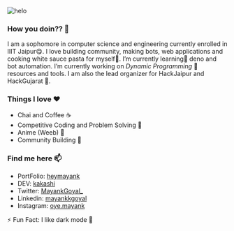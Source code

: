 ![helo](https://media.giphy.com/media/1qHu77EWk5ji/giphy.gif)
### How you doin?? 🍻
I am a sophomore in computer science and engineering currently enrolled in IIIT Jaipur😋. I love building community, making bots, web applications and cooking white sauce pasta for myself🍝. I’m currently learning🌱 deno and bot automation. I’m currently working on *Dynamic Programming* 🔭 resources and tools. I am also the lead organizer for HackJaipur and HackGujarat 🦄.

### Things I love ❤️
- Chai and Coffee ☕
- Competitive Coding and Problem Solving 🧮
- Anime (Weeb) 🍊
- Community Building 🤝‍

### Find me here 📫
- PortFolio: [heymayank](https://heymayank.com)
- DEV: [kakashi](https://dev.to/kakashi)
- Twitter: [MayankGoyal_](https://twitter.com/MayankGoyal_)
- Linkedin: [mayankkgoyal](https://www.linkedin.com/in/mayankkgoyal/)
- Instagram: [oye.mayank](https://www.instagram.com/oye.mayank/)

⚡ Fun Fact: I like dark mode 🖤
